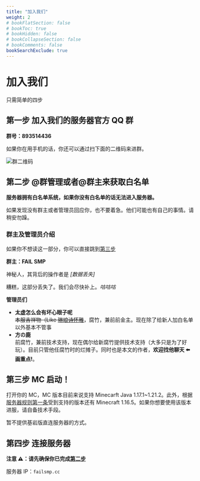 ```yaml
---
title: "加入我们"
weight: 2
# bookFlatSection: false
# bookToc: true
# bookHidden: false
# bookCollapseSection: false
# bookComments: false
bookSearchExclude: true
---
```


# 加入我们

只需简单的四步

## 第一步 加入我们的服务器官方 QQ 群

**群号：893514436**

如果你在用手机的话，你还可以通过扫下面的二维码来进群。

![群二维码](../../../assets/qrcode.jpg)

## 第二步 @群管理或者@群主来获取白名单

**服务器拥有白名单系统，如果你没有白名单的话无法进入服务器。**

如果发现没有群主或者管理员回应你，也不要着急。他们可能也有自己的事情。请稍安勿躁。

### 群主及管理员介绍

如果你不想读这一部分，你可以直接跳到[第三步](./#%E7%AC%AC%E4%B8%89%E6%AD%A5-mc%E5%90%AF%E5%8A%A8)

**群主：FAIL SMP**

神秘人，其背后的操作者是 _[数据丢失]_

糟糕，这部分丢失了。我们会尽快补上。_咕咕咕_

**管理员们**

- **太虚怎么会有坏心眼子呢**  
  ~~本服吉祥物（Like [琳琅诗怀雅](https://zh.moegirl.org.cn/%E7%90%B3%E7%90%85%E8%AF%97%E6%80%80%E9%9B%85)~~，腐竹，兼前前金主。现在除了给新人加白名单以外基本不管事
- **方の鹿**  
  前腐竹，兼前技术支持，现在偶尔给新腐竹提供技术支持（大多只是为了好玩）。目前只管他任腐竹时的烂摊子。同时也是本文的作者，**欢迎找他聊天 ⬅️ 画重点!**。

## 第三步 MC 启动！

打开你的 MC，MC 版本目前来说支持 Minecarft Java 1.17.1~1.21.2。此外，根据[服务器规则第一条](<../server_rules/#:~:text=%E7%A6%81%E6%AD%A2%E4%BD%BF%E7%94%A8%E6%A0%B8%E5%BF%83%E7%89%88%E6%9C%AC%E4%B8%BA%201.16.x%20%E4%BB%A5%E4%B8%8B(%E4%B8%8D%E5%90%AB%201.16.x)%E5%AE%A2%E6%88%B7%E7%AB%AF%E8%BF%9B%E6%9C%8D%EF%BC%8C%E6%97%A0%E8%AE%BA%E6%98%AF%E4%BD%95%E7%A7%8D%E6%8A%80%E6%9C%AF%E6%89%8B%E6%AE%B5%EF%BC%8C%E4%B8%80%E6%97%A6%E8%A2%AB%E5%8F%91%E7%8E%B0/%E4%B8%BE%E6%8A%A5%E7%9B%B4%E6%8E%A5%E4%B8%8E%E5%BC%80%E6%8C%82%E7%AD%89%E8%A7%86%E4%B9%8B>)受到支持的版本还有 Minecraft 1.16.5。如果你想要使用该版本进服，请自备技术手段。

暂不提供基岩版直连服务器的方式。

## 第四步 连接服务器

**注意 ⚠️：请先确保你已完成[第二步](../#%E7%AC%AC%E4%BA%8C%E6%AD%A5-%E7%BE%A4%E7%AE%A1%E7%90%86%E6%88%96%E8%80%85%E7%BE%A4%E4%B8%BB%E6%9D%A5%E8%8E%B7%E5%8F%96%E7%99%BD%E5%90%8D%E5%8D%95)**

服务器 IP：`failsmp.cc`
